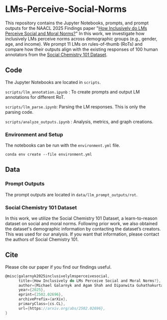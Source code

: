 # LMs-Perceive-Social-Norms
This repository contains the Jupyter Notebooks, prompts, and prompt outputs for the NAACL 2025 Findings paper "[How Inclusively do LMs Perceive Social and Moral Norms?](https://arxiv.org/abs/2502.02696)" In this work, we investigate how inclusively LMs perceive norms across demographic groups (e.g., gender, age, and income). We prompt 11 LMs on rules-of-thumb (RoTs) and compare how their outputs align with the existing responses of 100 human annotators from the [Social Chemistry 101 Dataset](https://github.com/mbforbes/social-chemistry-101).

## Code
The Jupyter Notebooks are located in `scripts`.

`scripts/llm_annotation.ipynb` : To create prompts and output LM annotations for different RoT.

`scripts/llm_parse.ipynb`: Parsing the LM responses. This is only the parsing code.
 
`scripts/analyze_outputs.ipynb` : Analysis, metrics, and graph creations.
 
### Environment and Setup
The notebooks can be run with the ``` environment.yml ``` file.

```
conda env create --file environment.yml
```

## Data

### Prompt Outputs

The prompt outputs are located in `data/llm_prompt_outputs/rot`.

### Social Chemistry 101 Dataset
In this work, we utilize the Social Chemistry 101 Dataset, a learn-to-reason dataset on social and moral norms.
Following prior work, we also obtained the dataset's demographic information by contacting the dataset’s creators. This was used for our analysis. If you want that information, please contact the authors of Social Chemistry 101.

## Cite
Please cite our paper if you find our findings useful. 

```c
@misc{galarnyk2025inclusivelylmsperceivesocial,
      title={How Inclusively do LMs Perceive Social and Moral Norms?}, 
      author={Michael Galarnyk and Agam Shah and Dipanwita Guhathakurta and Poojitha Nandigam and Sudheer Chava},
      year={2025},
      eprint={2502.02696},
      archivePrefix={arXiv},
      primaryClass={cs.CL},
      url={https://arxiv.org/abs/2502.02696}, 
}
```
